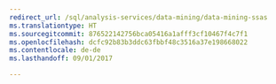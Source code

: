 ```yaml
--- 
redirect_url: /sql/analysis-services/data-mining/data-mining-ssas
ms.translationtype: HT
ms.sourcegitcommit: 876522142756bca05416a1afff3cf10467f4c7f1
ms.openlocfilehash: dcfc92b83b3ddc63fbbf48c3516a37e198668022
ms.contentlocale: de-de
ms.lasthandoff: 09/01/2017

--- 
```


